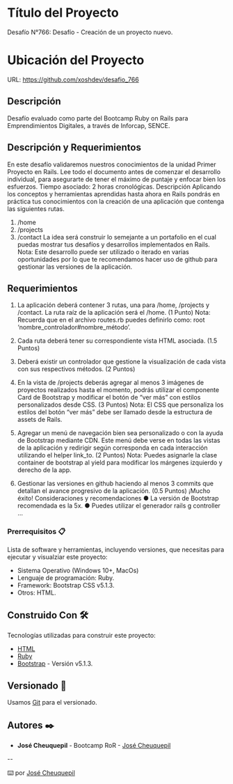 # Título del Proyecto

Desafío N°766: Desafío - Creación de un proyecto nuevo.

# Ubicación del Proyecto
URL: https://github.com/xoshdev/desafio_766

## Descripción

Desafío evaluado como parte del Bootcamp Ruby on Rails para Emprendimientos Digitales, a través de Inforcap, SENCE.

## Descripción y Requerimientos

En este desafío validaremos nuestros conocimientos de la unidad Primer Proyecto en Rails.
Lee todo el documento antes de comenzar el desarrollo individual, para asegurarte de tener
el máximo de puntaje y enfocar bien los esfuerzos.
Tiempo asociado: 2 horas cronológicas.
Descripción
Aplicando los conceptos y herramientas aprendidas hasta ahora en Rails pondrás en
práctica tus conocimientos con la creación de una aplicación que contenga las siguientes
rutas.
1. /home
2. /projects
3. /contact
La idea será construir lo semejante a un portafolio en el cual puedas mostrar tus desafíos y
desarrollos implementados en Rails.
Nota: Este desarrollo puede ser utilizado o iterado en varias oportunidades por lo que te
recomendamos hacer uso de github para gestionar las versiones de la aplicación.

## Requerimientos

1. La aplicación deberá contener 3 rutas, una para /home, /projects y /contact. La ruta
raíz de la aplicación será el /home.
(1 Punto)
Nota: Recuerda que en el archivo routes.rb puedes definirlo como:
root ‘nombre_controlador#nombre_método’.
2. Cada ruta deberá tener su correspondiente vista HTML asociada.
(1.5 Puntos)

3. Deberá existir un controlador que gestione la visualización de cada vista con sus
respectivos métodos.
(2 Puntos)
4. En la vista de /projects deberás agregar al menos 3 imágenes de proyectos
realizados hasta el momento, podrás utilizar el componente Card de Bootstrap y
modificar el botón de “ver más” con estilos personalizados desde CSS.
(3 Puntos)
Nota: El CSS que personaliza los estilos del botón “ver más” debe ser llamado desde
la estructura de assets de Rails.
5. Agregar un menú de navegación bien sea personalizado o con la ayuda de Bootstrap
mediante CDN. Este menú debe verse en todas las vistas de la aplicación y redirigir
según corresponda en cada interacción utilizando el helper link_to.
(2 Puntos)
Nota: Puedes asignarle la clase container de bootstrap al yield para modificar los
márgenes izquierdo y derecho de la app.
6. Gestionar las versiones en github haciendo al menos 3 commits que detallan el
avance progresivo de la aplicación.
(0.5 Puntos)
¡Mucho éxito!
Consideraciones y recomendaciones
● La versión de Bootstrap recomendada es la 5x.
● Puedes utilizar el generador rails g controller …

### Prerrequisitos 📋

Lista de software y herramientas, incluyendo versiones, que necesitas para ejecutar y visualziar este proyecto:

- Sistema Operativo (Windows 10+, MacOs)
- Lenguaje de programación: Ruby.
- Framework: Bootstrap CSS v5.1.3.
- Otros: HTML.

## Construido Con 🛠️

Tecnologías utilizadas para construir este proyecto:

- [HTML](https://www.ruby-lang.org/es/)
- [Ruby](https://www.ruby-lang.org/es/)
- [Bootstrap](https://getbootstrap.com/docs/5.1/getting-started/introduction/) - Versión v5.1.3.

## Versionado 📌

Usamos [Git](https://git-scm.com) para el versionado.

## Autores ✒️

- **José Cheuquepil** - Bootcamp RoR - [José Cheuquepil](https://github.com/xoshdev)

--

⌨️ por [José Cheuquepil](https://github.com/xoshdev)
